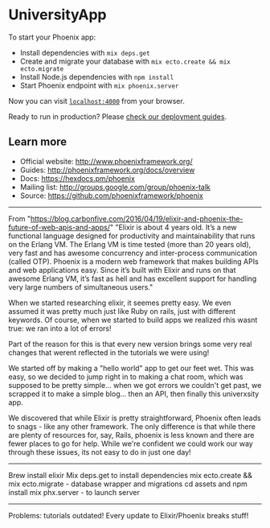# UniversityApp

To start your Phoenix app:

  * Install dependencies with `mix deps.get`
  * Create and migrate your database with `mix ecto.create && mix ecto.migrate`
  * Install Node.js dependencies with `npm install`
  * Start Phoenix endpoint with `mix phoenix.server`

Now you can visit [`localhost:4000`](http://localhost:4000) from your browser.

Ready to run in production? Please [check our deployment guides](http://www.phoenixframework.org/docs/deployment).

## Learn more

  * Official website: http://www.phoenixframework.org/
  * Guides: http://phoenixframework.org/docs/overview
  * Docs: https://hexdocs.pm/phoenix
  * Mailing list: http://groups.google.com/group/phoenix-talk
  * Source: https://github.com/phoenixframework/phoenix



************************
From "https://blog.carbonfive.com/2016/04/19/elixir-and-phoenix-the-future-of-web-apis-and-apps/"
"Elixir is about 4 years old. It’s a new functional language designed for productivity and maintainability that runs on the Erlang VM. The Erlang VM is time tested (more than 20 years old), very fast and has awesome concurrency and inter-process communication (called OTP). Phoenix is a modern web framework that makes building APIs and web applications easy. Since it’s built with Elixir and runs on that awesome Erlang VM, it’s fast as hell and has excellent support for handling very large numbers of simultaneous users."

When we started researching elixir, it seemes pretty easy. We even assumed it was pretty much just like Ruby on rails, just with different keywords. Of course, when we started to build apps we realized rhis wasnt true: we ran into a lot of errors! 

Part of the reason for this is that every new version brings some very real changes that werent reflected in the tutorials we were using!

We started off by making a "hello world" app to get our feet wet. This was easy, so we decided to jump right in to making a chat room, which was supposed to be pretty simple... when we got errors we couldn't get past, we scrapped it to make a simple blog... then an API, then finally this univerxsity app.

We discovered that while Elixir is pretty straightforward, Phoenix often leads to snags - like any other framework. The only difference is that while there are plenty of resources for, say, Rails, phoenix is less known and there are fewer places to go for help. While we're confident we could work our way through these issues, its not easy to do in just one day!

*************************
Brew install elixir
Mix deps.get to install dependencies
mix ecto.create && mix ecto.migrate - database wrapper and migrations
cd assets and npm install
mix phx.server - to launch server

**************************
Problems: tutorials outdated!
Every update to Elixir/Phoenix breaks stuff!



